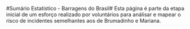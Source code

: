 #Sumário Estatístico  - Barragens do Brasil#
Esta página é parte da etapa inicial de um esforço realizado por voluntários para análisar e mapear o risco de incidentes semelhantes aos de Brumadinho e Mariana.